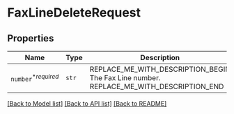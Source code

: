 # FaxLineDeleteRequest



## Properties
Name | Type | Description | Notes
------------ | ------------- | ------------- | -------------
| `number`<sup>*_required_</sup> | ```str``` | REPLACE_ME_WITH_DESCRIPTION_BEGIN The Fax Line number. REPLACE_ME_WITH_DESCRIPTION_END |  |

[[Back to Model list]](../README.md#documentation-for-models) [[Back to API list]](../README.md#documentation-for-api-endpoints) [[Back to README]](../README.md)

